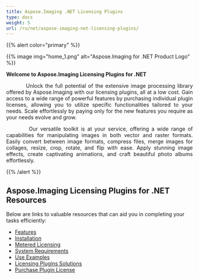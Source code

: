 ```yaml
---
title: Aspose.Imaging .NET Licensing Plugins
type: docs
weight: 5
url: /ru/net/aspose-imaging-net-licensing-plugins/
---
```


{{% alert color="primary" %}}

{{% image img="home_1.png" alt="Aspose.Imaging for .NET Product Logo" %}}

**Welcome to Aspose.Imaging Licensing Plugins for .NET**

<p align='justify'>
&nbsp;&nbsp;&nbsp;&nbsp;&nbsp;&nbsp;&nbsp;&nbsp;
Unlock the full potential of the extensive image processing library offered by Aspose.Imaging with our licensing plugins, all at a low cost. Gain access to a wide range of powerful features by purchasing individual plugin licenses, allowing you to utilize specific functionalities tailored to your needs. Scale effortlessly by paying only for the new features you require as your needs evolve and grow.
</p>

<p align='justify'>
&nbsp;&nbsp;&nbsp;&nbsp;&nbsp;&nbsp;&nbsp;&nbsp;
Our versatile toolkit is at your service, offering a wide range of capabilities for manipulating images in both vector and raster formats. Easily convert between image formats, compress files, merge images for collages, resize, crop, rotate, and flip with ease. Apply stunning image effects, create captivating animations, and craft beautiful photo albums effortlessly.
</p>

{{% /alert %}}

## **Aspose.Imaging Licensing Plugins for .NET Resources**

Below are links to valuable resources that can aid you in completing your tasks efficiently:

- [Features](/imaging/ru/net/plugins/aspose-imaging-net-licensing-plugins/features/)
- [Installation](/imaging/ru/net/plugins/aspose-imaging-net-licensing-plugins/installation/)
- [Metered Licensing](/imaging/ru/net/plugins/aspose-imaging-net-licensing-plugins/metered-licensing/)
- [System Requirements](/imaging/ru/net/aspose-imaging-net-licensing-plugins/system-requirements/)
- [Use Examples](/imaging/ru/net/plugins/developer-guide/use-examples/)
- [Licensing Plugins Solutions](https://products.aspose.org/imaging/)
- [Purchase Plugin License](https://purchase.aspose.org/buy)
